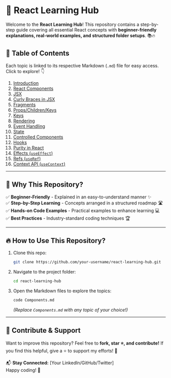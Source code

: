 # 🚀 **React Learning Hub**  

Welcome to the **React Learning Hub**! This repository contains a step-by-step guide covering all essential React concepts with **beginner-friendly explanations, real-world examples, and structured folder setups**. 📚🔥

## 📌 **Table of Contents**

Each topic is linked to its respective Markdown (`.md`) file for easy access. Click to explore! 👇

1. [Introduction]([./Introduction.md](https://github.com/SouravKumar6685/React-Notes/blob/main/01_installation.md))
2. [React Components]([./Components.md](https://github.com/SouravKumar6685/React-Notes/blob/main/03_React_Components.md))
3. [JSX]([./JSX.md](https://github.com/SouravKumar6685/React-Notes/blob/main/04_jsx.md))
4. [Curly Braces in JSX]([./CurlyBraces.md](https://github.com/SouravKumar6685/React-Notes/blob/main/05_Curley_Braces.md))
5. [Fragments]([./Fragments.md](https://github.com/SouravKumar6685/React-Notes/blob/main/06_Fragments.md))
6. [Props/Children/Keys]([./Props.md](https://github.com/SouravKumar6685/React-Notes/blob/main/07_Props_Children.md))
7. [Keys]([./keys.md]https://github.com/SouravKumar6685/React-Notes/blob/main/08_keys.md)
8. [Rendering]([./Rendering.md](https://github.com/SouravKumar6685/React-Notes/blob/main/09_Rendering.md))
9. [Event Handling]([./EventHandling.md](https://github.com/SouravKumar6685/React-Notes/blob/main/10_EventHandling.md))
10. [State]([./State.md](https://github.com/SouravKumar6685/React-Notes/blob/main/11_State.md))
11. [Controlled Components]([./ControlledComponents.md](https://github.com/SouravKumar6685/React-Notes/blob/main/12_Controlled_components.md))
12. [Hooks]([./Hooks.md](https://github.com/SouravKumar6685/React-Notes/blob/main/13_React_Hooks.md))
13. [Purity in React]([./Purity.md](https://github.com/SouravKumar6685/React-Notes/blob/main/14_purity.md))
14. [Effects (`useEffect`)]([./Effects.md](https://github.com/SouravKumar6685/React-Notes/blob/main/15_Effects.md))
15. [Refs (`useRef`)]([./Refs.md](https://github.com/SouravKumar6685/React-Notes/blob/main/16_Refs.md))
16. [Context API (`useContext`)]([./Context.md](https://github.com/SouravKumar6685/React-Notes/blob/main/17_Context.md))


---

## 🎯 **Why This Repository?**
✅ **Beginner-Friendly** - Explained in an easy-to-understand manner ✨  
✅ **Step-by-Step Learning** - Concepts arranged in a structured roadmap 🛣️  
✅ **Hands-on Code Examples** - Practical examples to enhance learning 💻  
✅ **Best Practices** - Industry-standard coding techniques 🏆  

---

## 🔥 **How to Use This Repository?**
1. Clone this repo:  
   ```bash
   git clone https://github.com/your-username/react-learning-hub.git
   ```
2. Navigate to the project folder:  
   ```bash
   cd react-learning-hub
   ```
3. Open the Markdown files to explore the topics:  
   ```bash
   code Components.md
   ```
   *(Replace `Components.md` with any topic of your choice!)*

---

## 🤝 **Contribute & Support**
Want to improve this repository? Feel free to **fork, star ⭐, and contribute!** If you find this helpful, give a ⭐ to support my efforts! 🙌

📬 **Stay Connected:** [Your LinkedIn/GitHub/Twitter]  
Happy coding! 🚀

